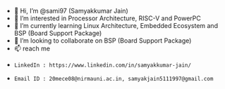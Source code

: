 - 👋 Hi, I’m @sami97 (Samyakkumar Jain)
- 👀 I’m interested in Processor Architecture, RISC-V and PowerPC
- 🌱 I’m currently learning Linux Architecture, Embedded Ecosystem and BSP (Board Support Package)
- 💞️ I’m looking to collaborate on BSP (Board Support Package)
- 📫 reach me 
-     LinkedIn : https://www.linkedin.com/in/samyakkumar-jain/
-     Email ID : 20mece08@nirmauni.ac.in, samyakjain5111997@gmail.com
